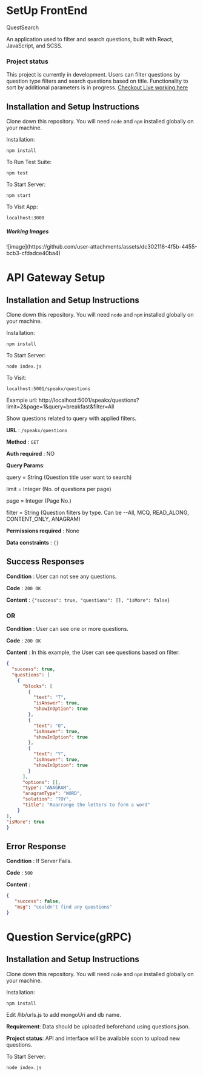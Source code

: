 <h1>SetUp FrontEnd</h1>

QuestSearch 

An application used to filter and search questions, built with React, JavaScript, and SCSS.

<h3>Project status</h3>

This project is currently in development. Users can filter questions by question type filters and search questions based on title. Functionality to sort by additional parameters is in progress.
[Checkout Live working here](https://yogesh2i.github.io/SpeakX/)


## Installation and Setup Instructions
 

Clone down this repository. You will need `node` and `npm` installed globally on your machine.  

Installation:

`npm install`  

To Run Test Suite:  

`npm test`  

To Start Server:

`npm start`  

To Visit App:

`localhost:3000`  

<h5>Working Images</h5>
![image](https://github.com/user-attachments/assets/dc302116-4f5b-4455-bcb3-cfdadce40ba4)





<h1>API Gateway Setup</h1>


## Installation and Setup Instructions
 

Clone down this repository. You will need `node` and `npm` installed globally on your machine.  

Installation:

`npm install`  


To Start Server:

`node index.js`  

To Visit:

`localhost:5001/speakx/questions`  

Example url: http://localhost:5001/speakx/questions?limit=2&page=1&query=breakfast&filter=All

Show questions related to query with applied filters.

**URL** : `/speakx/questions`

**Method** : `GET`

**Auth required** : NO

**Query Params**: 

query = String (Question title user want to search)

limit = Integer (No. of questions per page)

page = Integer (Page No.)

filter = String (Question filters by type. Can be --All, MCQ, READ_ALONG, CONTENT_ONLY, ANAGRAM) 


**Permissions required** : None

**Data constraints** : `{}`

## Success Responses

**Condition** : User can not see any questions.

**Code** : `200 OK`

**Content** : `{"success": true, "questions": [], "isMore": false}`

### OR

**Condition** : User can see one or more questions.

**Code** : `200 OK`

**Content** : In this example, the User can see questions based on filter:

```json
{
  "success": true,
  "questions": [
    {
      "blocks": [
        {
          "text": "T",
          "isAnswer": true,
          "showInOption": true
        },
        {
          "text": "O",
          "isAnswer": true,
          "showInOption": true
        },
        {
          "text": "Y",
          "isAnswer": true,
          "showInOption": true
        }
      ],
      "options": [],
      "type": "ANAGRAM",
      "anagramType": "WORD",
      "solution": "TOY",
      "title": "Rearrange the letters to form a word"
    }
],
"isMore": true
}
```

## Error Response

**Condition** : If Server Fails.

**Code** : `500`

**Content** :

```json
{
   "success": false,
   "msg": "couldn't find any questions"
}
```

<h1>Question Service(gRPC)</h1>

## Installation and Setup Instructions
 

Clone down this repository. You will need `node` and `npm` installed globally on your machine.  

Installation:

`npm install`  
 
Edit /lib/urls.js to add mongoUri and db name.

**Requirement**: Data should be uploaded beforehand using questions.json.

**Project status**: API and interface will be available soon to upload new questions.

To Start Server:

`node index.js`  
 

